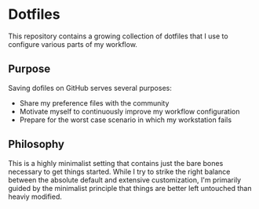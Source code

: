# Dotfiles

This repository contains a growing collection of dotfiles that I use to configure various parts of my workflow. 

## Purpose

Saving dofiles on GitHub serves several purposes:

* Share my preference files with the community
* Motivate myself to continuously improve my workflow configuration
* Prepare for the worst case scenario in which my workstation fails

## Philosophy

This is a highly minimalist setting that contains just the bare bones necessary to get things started. While I try to strike the right balance between the absolute default and extensive customization, I'm primarily guided by the minimalist principle that things are better left untouched than heaviy modified.
